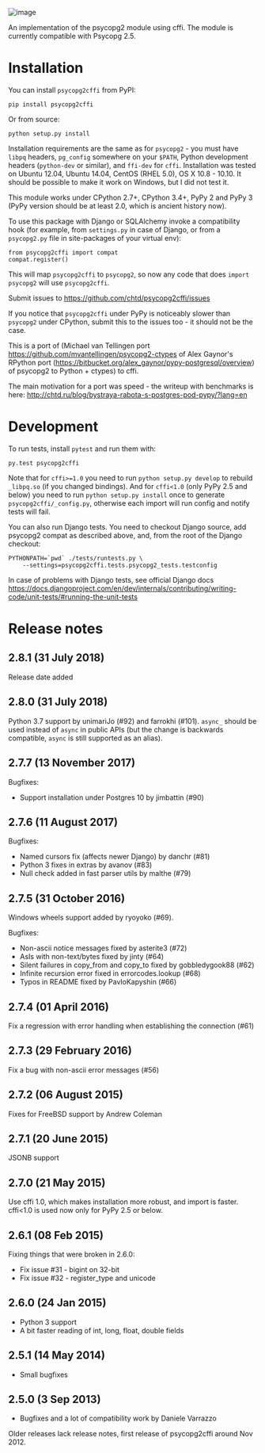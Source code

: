 ![image](https://travis-ci.org/chtd/psycopg2cffi.svg?branch=master%0A%20:target:%20https://travis-ci.org/chtd/psycopg2cffi)

An implementation of the psycopg2 module using cffi. The module is
currently compatible with Psycopg 2.5.

Installation
============

You can install `psycopg2cffi` from PyPI:

    pip install psycopg2cffi

Or from source:

    python setup.py install

Installation requirements are the same as for `psycopg2` - you must have
`libpq` headers, `pg_config` somewhere on your `$PATH`, Python
development headers (`python-dev` or similar), and `ffi-dev` for `cffi`.
Installation was tested on Ubuntu 12.04, Ubuntu 14.04, CentOS (RHEL
5.0), OS X 10.8 - 10.10. It should be possible to make it work on
Windows, but I did not test it.

This module works under CPython 2.7+, CPython 3.4+, PyPy 2 and PyPy 3
(PyPy version should be at least 2.0, which is ancient history now).

To use this package with Django or SQLAlchemy invoke a compatibility
hook (for example, from `settings.py` in case of Django, or from a
`psycopg2.py` file in site-packages of your virtual env):

    from psycopg2cffi import compat
    compat.register()

This will map `psycopg2cffi` to `psycopg2`, so now any code that does
`import psycopg2` will use `psycopg2cffi`.

Submit issues to <https://github.com/chtd/psycopg2cffi/issues>

If you notice that `psycopg2cffi` under PyPy is noticeably slower than
`psycopg2` under CPython, submit this to the issues too - it should not
be the case.

This is a port of (Michael van Tellingen port
<https://github.com/mvantellingen/psycopg2-ctypes> of Alex Gaynor's
RPython port
(<https://bitbucket.org/alex_gaynor/pypy-postgresql/overview>) of
psycopg2 to Python + ctypes) to cffi.

The main motivation for a port was speed - the writeup with benchmarks
is here:
<http://chtd.ru/blog/bystraya-rabota-s-postgres-pod-pypy/?lang=en>

Development
===========

To run tests, install `pytest` and run them with:

    py.test psycopg2cffi

Note that for `cffi>=1.0` you need to run `python setup.py develop` to
rebuild `_libpq.so` (if you changed bindings). And for `cffi<1.0` (only
PyPy 2.5 and below) you need to run `python setup.py install` once to
generate `psycopg2cffi/_config.py`, otherwise each import will run
config and notify tests will fail.

You can also run Django tests. You need to checkout Django source, add
psycopg2 compat as described above, and, from the root of the Django
checkout:

    PYTHONPATH=`pwd` ./tests/runtests.py \
        --settings=psycopg2cffi.tests.psycopg2_tests.testconfig

In case of problems with Django tests, see official Django docs
<https://docs.djangoproject.com/en/dev/internals/contributing/writing-code/unit-tests/#running-the-unit-tests>

Release notes
=============

2.8.1 (31 July 2018)
--------------------

Release date added

2.8.0 (31 July 2018)
--------------------

Python 3.7 support by unimariJo (\#92) and farrokhi (\#101). `async_`
should be used instead of `async` in public APIs (but the change is
backwards compatible, `async` is still supported as an alias).

2.7.7 (13 November 2017)
------------------------

Bugfixes:

-   Support installation under Postgres 10 by jimbattin (\#90)

2.7.6 (11 August 2017)
----------------------

Bugfixes:

-   Named cursors fix (affects newer Django) by danchr (\#81)
-   Python 3 fixes in extras by avanov (\#83)
-   Null check added in fast parser utils by malthe (\#79)

2.7.5 (31 October 2016)
-----------------------

Windows wheels support added by ryoyoko (\#69).

Bugfixes:

-   Non-ascii notice messages fixed by asterite3 (\#72)
-   AsIs with non-text/bytes fixed by jinty (\#64)
-   Silent failures in copy\_from and copy\_to fixed by gobbledygook88
    (\#62)
-   Infinite recursion error fixed in errorcodes.lookup (\#68)
-   Typos in README fixed by PavloKapyshin (\#66)

2.7.4 (01 April 2016)
---------------------

Fix a regression with error handling when establishing the connection
(\#61)

2.7.3 (29 February 2016)
------------------------

Fix a bug with non-ascii error messages (\#56)

2.7.2 (06 August 2015)
----------------------

Fixes for FreeBSD support by Andrew Coleman

2.7.1 (20 June 2015)
--------------------

JSONB support

2.7.0 (21 May 2015)
-------------------

Use cffi 1.0, which makes installation more robust, and import is
faster. cffi\<1.0 is used now only for PyPy 2.5 or below.

2.6.1 (08 Feb 2015)
-------------------

Fixing things that were broken in 2.6.0:

-   Fix issue \#31 - bigint on 32-bit
-   Fix issue \#32 - register\_type and unicode

2.6.0 (24 Jan 2015)
-------------------

-   Python 3 support
-   A bit faster reading of int, long, float, double fields

2.5.1 (14 May 2014)
-------------------

-   Small bugfixes

2.5.0 (3 Sep 2013)
------------------

-   Bugfixes and a lot of compatibility work by Daniele Varrazzo

Older releases lack release notes, first release of psycopg2cffi around
Nov 2012.
